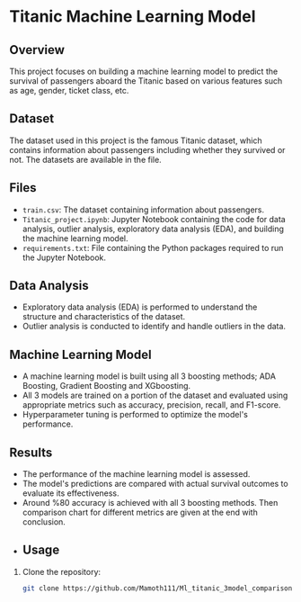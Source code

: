 # Titanic Machine Learning Model

## Overview
This project focuses on building a machine learning model to predict the survival of passengers aboard the Titanic based on various features such as age, gender, ticket class, etc.
## Dataset
The dataset used in this project is the famous Titanic dataset, which contains information about passengers including whether they survived or not. The datasets are available in the file.
## Files
- `train.csv`: The dataset containing information about passengers.
- `Titanic_project.ipynb`: Jupyter Notebook containing the code for data analysis, outlier analysis, exploratory data analysis (EDA), and building the machine learning model.
- `requirements.txt`: File containing the Python packages required to run the Jupyter Notebook.
## Data Analysis
- Exploratory data analysis (EDA) is performed to understand the structure and characteristics of the dataset.
- Outlier analysis is conducted to identify and handle outliers in the data.
## Machine Learning Model
- A machine learning model is built using all 3 boosting methods; ADA Boosting, Gradient Boosting and XGboosting.
- All 3 models are trained on a portion of the dataset and evaluated using appropriate metrics such as accuracy, precision, recall, and F1-score.
- Hyperparameter tuning is performed to optimize the model's performance.
## Results
- The performance of the machine learning model is assessed.
- The model's predictions are compared with actual survival outcomes to evaluate its effectiveness.
- Around %80 accuracy is achieved with all 3 boosting methods. Then comparison chart for different metrics are given at the end with conclusion.
- ## Usage
1. Clone the repository:

   ```bash
   git clone https://github.com/Mamoth111/Ml_titanic_3model_comparison.git
